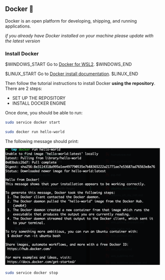 ## Docker 🐋

Docker is an open platform for developing, shipping, and running applications.

_if you already have Docker installed on your machine please update with the latest version_

### Install Docker

$WINDOWS_START
Go to [Docker for WSL2](https://docs.docker.com/docker-for-windows/wsl/).
$WINDOWS_END

$LINUX_START
Go to [Docker install documentation](https://docs.docker.com/engine/install/ubuntu/#install-using-the-repository).
$LINUX_END

Then follow the tutorial instructions to install Docker **using the repository**. There are 2 steps:

- SET UP THE REPOSITORY
- INSTALL DOCKER ENGINE

Once done, you should be able to run:

```bash
sudo service docker start
```

```bash
sudo docker run hello-world
```

The following message should print:

![](images/docker_hello.png)

```bash
sudo service docker stop
```
